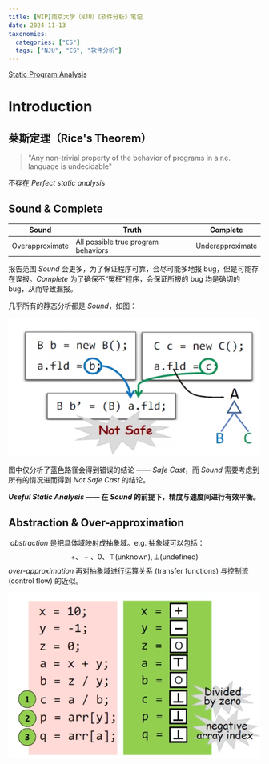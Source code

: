 ```yaml
---
title: [WIP]南京大学（NJU）《软件分析》笔记
date: 2024-11-13
taxonomies:
  categories: ["CS"]
  tags: ["NJU", "CS", "软件分析"]
---
```



[Static Program Analysis](https://tai-e.pascal-lab.net/lectures.html)
# Introduction

## 莱斯定理（Rice's Theorem）

>"Any non-trivial property of the behavior of programs in a r.e. language is undecidable"

不存在 *Perfect static analysis*

## Sound & Complete

| Sound           | Truth                               | Complete         |
| --------------- | ----------------------------------- | ---------------- |
| Overapproximate | All possible true program behaviors | Underapproximate |

报告范围 *Sound* 会更多，为了保证程序可靠，会尽可能多地报 bug，但是可能存在误报。*Complete* 为了确保不“冤枉”程序，会保证所报的 bug 均是确切的 bug，从而导致漏报。

几乎所有的静态分析都是 *Sound*，如图：

![](https://raw.githubusercontent.com/L2ncE/images/main/Picgo/Pasted%20image%2020241112171002.png?token=AWFCEVE4BXPUMD45ZJHRQVLHGRBWU)

图中仅分析了蓝色路径会得到错误的结论 —— *Safe Cast*，而 *Sound* 需要考虑到所有的情况进而得到 *Not Safe Cast* 的结论。

***Useful Static Analysis* —— 在 *Sound* 的前提下，精度与速度间进行有效平衡。**

## Abstraction & Over-approximation

​ *abstraction* 是把具体域映射成抽象域。e.g. 抽象域可以包括：$$+、 -、 0、 \top\text{(unknown)}, \bot\text{(undefined)}$$
*over-approximation* 再对抽象域进行运算关系 (transfer functions) 与控制流 (control flow) 的近似。

![](https://raw.githubusercontent.com/L2ncE/images/main/Picgo/Pasted%20image%2020241112175021.png?token=AWFCEVGNB2HSV73MWF7D34LHGRBZQ)

